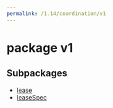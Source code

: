 ```yaml
---
permalink: /1.14/coordination/v1
---
```


# package v1



## Subpackages

* [lease](coordination-v1-lease.md)
* [leaseSpec](coordination-v1-leaseSpec.md)